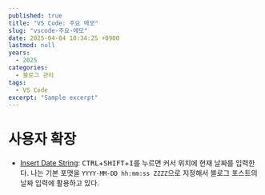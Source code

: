 ```yaml
---
published: true
title: "VS Code: 주요 메모"
slug: "vscode-주요-메모"
date: 2025-04-04 10:34:25 +0900
lastmod: null
years:
  - 2025
categories:
  - 블로그 관리
tags:
  - VS Code
excerpt: "Sample excerpt"
---
```

# 사용자 확장
- [Insert Date String](https://marketplace.visualstudio.com/items?itemName=jsynowiec.vscode-insertdatestring): <kbd>CTRL</kbd>+<kbd>SHIFT</kbd>+<kbd>I</kbd>를 누르면 커서 위치에 현재 날짜를 입력한다. 나는 기본 포맷을 `YYYY-MM-DD hh:mm:ss ZZZZ`으로 지정해서 블로그 포스트의 날짜 입력에 활용하고 있다.